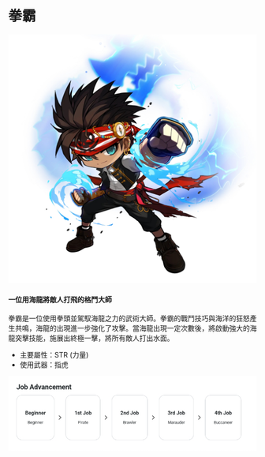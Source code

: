 # 拳霸

![](images/msn-101/classes-and-jobs/pirate/image_1747236412915_493.png)

#### 一位用海龍將敵人打飛的格鬥大師

拳霸是一位使用拳頭並駕馭海龍之力的武術大師。拳霸的戰鬥技巧與海洋的狂怒產生共鳴，海龍的出現進一步強化了攻擊。當海龍出現一定次數後，將啟動強大的海龍突擊技能，施展出終極一擊，將所有敵人打出水面。

*   主要屬性：STR (力量)
*   使用武器：指虎

![](images/msn-101/classes-and-jobs/pirate/image_1747236412915_605.png)
